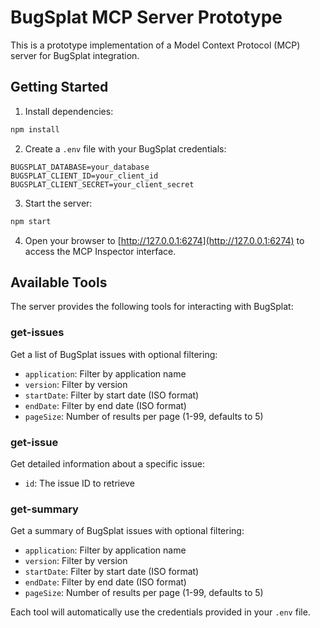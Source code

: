 # BugSplat MCP Server Prototype

This is a prototype implementation of a Model Context Protocol (MCP) server for BugSplat integration.

## Getting Started

1. Install dependencies:
```bash
npm install
```

2. Create a `.env` file with your BugSplat credentials:
```
BUGSPLAT_DATABASE=your_database
BUGSPLAT_CLIENT_ID=your_client_id
BUGSPLAT_CLIENT_SECRET=your_client_secret
```

3. Start the server:
```bash
npm start
```

4. Open your browser to [http://127.0.0.1:6274](http://127.0.0.1:6274) to access the MCP Inspector interface.

## Available Tools

The server provides the following tools for interacting with BugSplat:

### get-issues
Get a list of BugSplat issues with optional filtering:
- `application`: Filter by application name
- `version`: Filter by version
- `startDate`: Filter by start date (ISO format)
- `endDate`: Filter by end date (ISO format)
- `pageSize`: Number of results per page (1-99, defaults to 5)

### get-issue
Get detailed information about a specific issue:
- `id`: The issue ID to retrieve

### get-summary
Get a summary of BugSplat issues with optional filtering:
- `application`: Filter by application name
- `version`: Filter by version
- `startDate`: Filter by start date (ISO format)
- `endDate`: Filter by end date (ISO format)
- `pageSize`: Number of results per page (1-99, defaults to 5)

Each tool will automatically use the credentials provided in your `.env` file. 